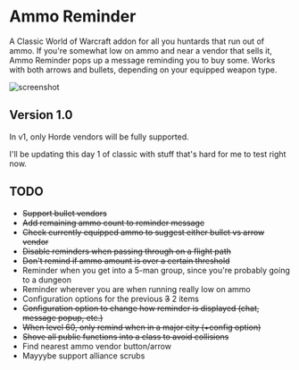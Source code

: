 # Ammo Reminder
A Classic World of Warcraft addon for all you huntards that
run out of ammo. If you're somewhat low on ammo and near a vendor
that sells it, Ammo Reminder pops up a message reminding you to 
buy some. Works with both arrows and bullets, depending on your
equipped weapon type. 

![screenshot](http://i.imgur.com/mwuLRxg.jpg)

## Version 1.0
In v1, only Horde vendors will be fully supported.

I'll be updating this day 1 of classic with stuff that's hard
for me to test right now.

## TODO
* ~~Support bullet vendors~~
* ~~Add remaining ammo count to reminder message~~
* ~~Check currently equipped ammo to suggest either bullet vs arrow vendor~~
* ~~Disable reminders when passing through on a flight path~~
* ~~Don't remind if ammo amount is over a certain threshold~~
* Reminder when you get into a 5-man group, since you're probably going to a dungeon
* Reminder wherever you are when running really low on ammo
* Configuration options for the previous ~~3~~ 2 items
* ~~Configuration option to change how reminder is displayed (chat, message popup, etc.)~~
* ~~When level 60, only remind when in a major city (+config option)~~
* ~~Shove all public functions into a class to avoid collisions~~
* Find nearest ammo vendor button/arrow
* Mayyybe support alliance scrubs


